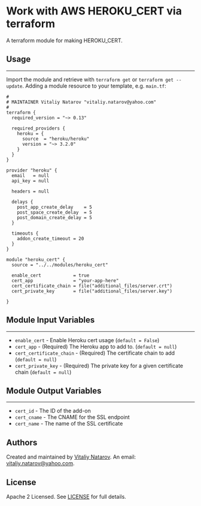 # Work with AWS HEROKU_CERT via terraform

A terraform module for making HEROKU_CERT.


## Usage
----------------------
Import the module and retrieve with ```terraform get``` or ```terraform get --update```. Adding a module resource to your template, e.g. `main.tf`:

```
#
# MAINTAINER Vitaliy Natarov "vitaliy.natarov@yahoo.com"
#
terraform {
  required_version = "~> 0.13"

  required_providers {
    heroku = {
      source  = "heroku/heroku"
      version = "~> 3.2.0"
    }
  }
}

provider "heroku" {
  email   = null
  api_key = null

  headers = null

  delays {
    post_app_create_delay    = 5
    post_space_create_delay  = 5
    post_domain_create_delay = 5
  }

  timeouts {
    addon_create_timeout = 20
  }
}

module "heroku_cert" {
  source = "../../modules/heroku_cert"

  enable_cert            = true
  cert_app               = "your-app-here"
  cert_certificate_chain = file("additional_files/server.crt")
  cert_private_key       = file("additional_files/server.key")

}
```

## Module Input Variables
----------------------
- `enable_cert` - Enable Heroku cert usage (`default = False`)
- `cert_app` - (Required) The Heroku app to add to. (`default = null`)
- `cert_certificate_chain` - (Required) The certificate chain to add (`default = null`)
- `cert_private_key` - (Required) The private key for a given certificate chain (`default = null`)

## Module Output Variables
----------------------
- `cert_id` - The ID of the add-on
- `cert_cname` - The CNAME for the SSL endpoint
- `cert_name` - The name of the SSL certificate


## Authors

Created and maintained by [Vitaliy Natarov](https://github.com/SebastianUA). An email: [vitaliy.natarov@yahoo.com](vitaliy.natarov@yahoo.com).

## License

Apache 2 Licensed. See [LICENSE](https://github.com/SebastianUA/terraform/blob/master/LICENSE) for full details.
